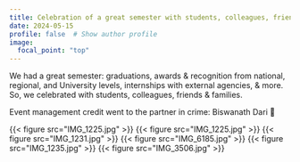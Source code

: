 ```yaml
---
title: Celebration of a great semester with students, colleagues, friends & families
date: 2024-05-15
profile: false  # Show author profile
image:
  focal_point: "top"
---
```

We had a great semester: graduations, awards & recognition from national, regional, and University levels, internships with external agencies, & more. So, we celebrated with students, colleagues, friends & families. 

Event management credit went to the partner in crime: Biswanath Dari 🙂

{{< figure src="IMG_1225.jpg" >}}
{{< figure src="IMG_1225.jpg" >}}
{{< figure src="IMG_1231.jpg" >}}
{{< figure src="IMG_6185.jpg" >}}
{{< figure src="IMG_1235.jpg" >}}
{{< figure src="IMG_3506.jpg" >}}

